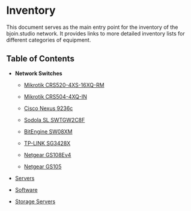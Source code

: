 # Inventory

This document serves as the main entry point for the inventory of the bjoin.studio network. It provides links to more detailed inventory lists for different categories of equipment.

## Table of Contents

- **Network Switches**

    - [Mikrotik CRS520-4XS-16XQ-RM](switches/mikrotik-crs520-4xs-16xq-rm.md)
    - [Mikrotik CRS504-4XQ-IN](switches/mikrotik-crs504-4xq-in.md)

    - [Cisco Nexus 9236c](switches/cisco-nexus-9236c.md)

    - [Sodola SL SWTGW2C8F](switches/sodola-sl-swtgw2c8f.md)

    - [BitEngine SW08XM](switches/bitengine-sw08xm.md)

    - [TP-LINK SG3428X](switches/tp-link-sg3428x.md)

    - [Netgear GS108Ev4](switches/netgear-gs108ev4.md)
    - [Netgear GS105](switches/netgear-gs105.md)

- [Servers](inventory-servers.md)
- [Software](inventory-software.md)
- [Storage Servers](inventory-storage.md)
